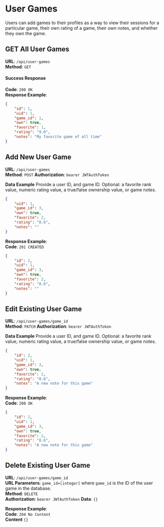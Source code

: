 # User Games

Users can add games to their profiles as a way to view their sessions for a particular game, their own rating of a game, their own notes, and whether they own the game.

## GET All User Games
**URL**: `/api/user-games`  
**Method**: `GET`

#### Success Response
**Code**: `200 OK`  
**Response Example**:  
```json
{
    "id": 1,
    "uid": 1,
    "game_id": 1,
    "own": true,
    "favorite": 1,
    "rating": "9.0",
    "notes": "My favorite game of all time"
}
```

## Add New User Game

**URL**: `/api/user-games`  
**Method**: `POST`
**Authorization**: `bearer JWTAuthToken`

**Data Example**
Provide a user ID, and game ID.  Optional: a favorite rank value, numeric rating value, a true/false ownership value, or game notes.

```json
{
    "uid": 1,
    "game_id": 3,
    "own": true,
    "favorite": 2,
    "rating": "8.6",
    "notes": ""
}
```

**Response Example**:  
**Code**: `201 CREATED`

```json
{
    "id": 2,
    "uid": 1,
    "game_id": 3,
    "own": true,
    "favorite": 2,
    "rating": "8.6",
    "notes": ""
}
```

## Edit Existing User Game

**URL**: `/api/user-games/game_id`  
**Method**: `PATCH`
**Authorization**: `bearer JWTAuthToken`

**Data Example**
Provide a user ID, and game ID.  Optional: a favorite rank value, numeric rating value, a true/false ownership value, or game notes.

```json
{
    "id": 2,
    "uid": 1,
    "game_id": 3,
    "own": true,
    "favorite": 2,
    "rating": "8.6",
    "notes": "A new note for this game"
}
```

**Response Example**:  
**Code**: `200 OK`

```json
{
    "id": 2,
    "uid": 1,
    "game_id": 3,
    "own": true,
    "favorite": 2,
    "rating": "8.6",
    "notes": "A new note for this game"
}
```

## Delete Existing User Game

**URL**: `/api/user-games/game_id`  
**URL Parameters**: `game_id=[integer]` where `game_id` is the ID of the user game in the database.  
**Method**: `DELETE`  
**Authorization**: `bearer JWTAuthToken`
**Data**: `{}`

**Response Example**:  
**Code**: `204 No Content`  
**Content** `{}`

